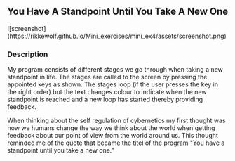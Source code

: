 <h2>You Have A Standpoint Until You Take A New One</h2>
![screenshot](https://rikkewolf.github.io/Mini_exercises/mini_ex4/assets/screenshot.png)

<h3>Description</h3>
My program consists of different stages we go through when taking a new standpoint in life. 
The stages are called to the screen by pressing the appointed keys as shown. 
The stages loop (if the user presses the key in the right order) but the text changes colour to 
indicate when the new standpoint is reached and a new loop has started thereby providing feedback. 

When thinking about the self regulation of cybernetics my first thought was how we humans change the way we think 
about the world when getting feedback about our point of view from the world around us. This thought reminded me of the quote that became 
the titel of the program "You have a standpoint until you take a new one."
